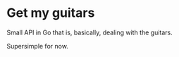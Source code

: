 # Get my guitars

Small API in Go that is, basically, dealing with the guitars.

Supersimple for now.